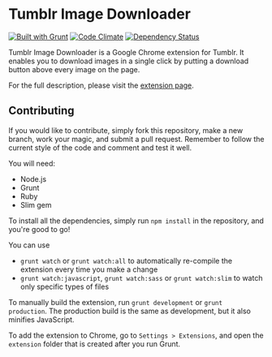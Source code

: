Tumblr Image Downloader
=======================

[![Built with Grunt](https://cdn.gruntjs.com/builtwith.png)][grunt]
[![Code Climate](https://codeclimate.com/github/fncombo/tumblr-image-downloader.png)][codeclimate]
[![Dependency Status](https://gemnasium.com/fncombo/tumblr-image-downloader.svg)][gemnasium]


Tumblr Image Downloader is a Google Chrome extension for Tumblr. It enables you to download images in a single click by putting a download button above every image on the page.

For the full description, please visit the [extension page][chromestore].

## Contributing
If you would like to contribute, simply fork this repository, make a new branch, work your magic, and submit a pull request. Remember to follow the current style of the code and comment and test it well.

You will need:
* Node.js
* Grunt
* Ruby
* Slim gem

To install all the dependencies, simply run `npm install` in the repository, and you're good to go!

You can use
* `grunt watch` or `grunt watch:all` to automatically re-compile the extension every time you make a change
* `grunt watch:javascript`, `grunt watch:sass` or `grunt watch:slim` to watch only specific types of files

To manually build the extension, run `grunt development` or `grunt production`. The production build is the same as development, but it also minifies JavaScript.

To add the extension to Chrome, go to `Settings > Extensions`, and open the `extension` folder that is created after you run Grunt.

[grunt]: http://gruntjs.com
[codeclimate]: https://codeclimate.com/github/fncombo/tumblr-image-downloader
[chromestore]: https://chrome.google.com/webstore/detail/tumblr-image-saver/ipocoligdfkbgncimgfaffpaglmedpop
[gemnasium]: https://gemnasium.com/fncombo/tumblr-image-downloader
